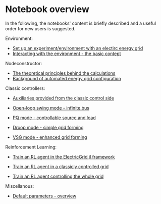 # Notebook overview

In the following, the notebooks' content is briefly described and a useful order for new users is suggested.  

Environment:
* [Set up an experiment/environment with an electirc energy grid](https://github.com/upb-lea/ElectricGrid.jl/blob/main/examples/notebooks/Env_Create_DEMO.ipynb)
* [Interacting with the environment - the basic contept](https://github.com/upb-lea/ElectricGrid.jl/blob/main/examples/notebooks/Env_Interaction_DEMO.ipynb)

Nodeconstructor:
* [The theoretical principles behind the calculations](https://github.com/upb-lea/ElectricGrid.jl/blob/main/examples/notebooks/NodeConstructor_Theory_DEMO.ipynb)
* [Background of automated energy grid configuration](https://github.com/upb-lea/ElectricGrid.jl/blob/main/examples/notebooks/NodeConstructor_Application_DEMO.ipynb)

Classic controllers:
* [Auxiliaries provided from the classic control side](https://github.com/upb-lea/ElectricGrid.jl/blob/main/examples/notebooks/1_Auxiliaries_OU_process.ipynb)

* [Open-loop swing mode - infinite bus](https://github.com/upb-lea/ElectricGrid.jl/blob/develop/examples/notebooks/1_Classical_Controllers_Swing.ipynb)

* [PQ mode - controllable source and load](https://github.com/upb-lea/ElectricGrid.jl/blob/main/examples/notebooks/2_Classical_Controllers_PQ.ipynb)

* [Droop mode - simple grid forming](https://github.com/upb-lea/ElectricGrid.jl/blob/main/examples/notebooks/3_Classical_Controllers_Droop.ipynb)

* [VSG mode - enhanced grid forming](https://github.com/upb-lea/ElectricGrid.jl/blob/main/examples/notebooks/4_Classical_Controllers_VSG.ipynb)

Reinforcement Learning:
* [Train an RL agent in the ElectricGrid.jl framework](https://github.com/upb-lea/ElectricGrid.jl/blob/develop/examples/notebooks/RL_Single_Agent_DEMO.ipynb)

* [Train an RL agent in a classicly controlled grid](https://github.com/upb-lea/ElectricGrid.jl/blob/main/examples/notebooks/RL_Classical_Controllers_Merge_DEMO.ipynb)

* [Train an RL agent controlling the whole grid](https://github.com/upb-lea/ElectricGrid.jl/blob/main/examples/notebooks/RL_Complex_DEMO.ipynb)


Miscellanous:
* [Default parameters - overview](https://github.com/upb-lea/ElectricGrid.jl/blob/develop/examples/notebooks/Default_Parameters.ipynb)